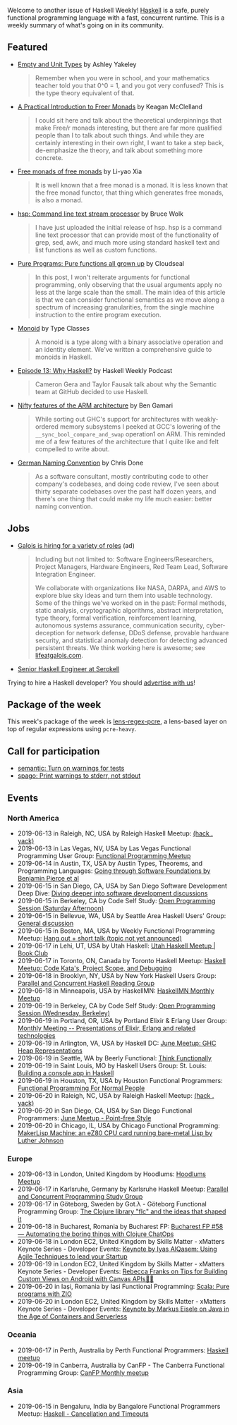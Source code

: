 Welcome to another issue of Haskell Weekly!
[Haskell](https://www.haskell.org) is a safe, purely functional programming language with a fast, concurrent runtime.
This is a weekly summary of what's going on in its community.

## Featured

-   [Empty and Unit Types](https://semantic.org/post/empty-and-unit-types/) by Ashley Yakeley

    > Remember when you were in school, and your mathematics teacher told you that 0^0 = 1, and you got very confused? This is the type theory equivalent of that.

-   [A Practical Introduction to Freer Monads](https://captjakk.com/posts/2019-05-12-practical-intro-eff.html) by Keagan McClelland

    > I could sit here and talk about the theoretical underpinnings that make Free/r monads interesting, but there are far more qualified people than I to talk about such things. And while they are certainly interesting in their own right, I want to take a step back, de-emphasize the theory, and talk about something more concrete.

-   [Free monads of free monads](https://blog.poisson.chat/posts/2019-06-09-free-monads-free-monads.html) by Li-yao Xia

    > It is well known that a free monad is a monad. It is less known that the free monad functor, that thing which generates free monads, is also a monad.

-   [hsp: Command line text stream processor](https://np.reddit.com/r/haskell/comments/bycoj8/hsp_a_haskell_command_line_text_stream_processor/) by Bruce Wolk

    > I have just uploaded the initial release of hsp. hsp is a command line text processor that can provide most of the functionality of grep, sed, awk, and much more using standard haskell text and list functions as well as custom functions.

-   [Pure Programs: Pure functions all grown up](https://www.cloudseal.io/blog/2019-06-07-pure-programs) by Cloudseal

    > In this post, I won't reiterate arguments for functional programming, only observing that the usual arguments apply no less at the large scale than the small. The main idea of this article is that we can consider functional semantics as we move along a spectrum of increasing granularities, from the single machine instruction to the entire program execution.

-   [Monoid](https://typeclasses.com/monoid) by Type Classes

    > A monoid is a type along with a binary associative operation and an identity element. We've written a comprehensive guide to monoids in Haskell.

-   [Episode 13: Why Haskell?](https://haskellweekly.news/podcast/episodes/13.html) by Haskell Weekly Podcast

    > Cameron Gera and Taylor Fausak talk about why the Semantic team at GitHub decided to use Haskell.

-   [Nifty features of the ARM architecture](https://www.smart-cactus.org/~ben/posts/2019-06-06-memory-barriers-on-arm.html) by Ben Gamari

    > While sorting out GHC's support for architectures with weakly-ordered memory subsystems I peeked at GCC's lowering of the `__sync_bool_compare_and_swap` operation1 on ARM. This reminded me of a few features of the architecture that I quite like and felt compelled to write about.

-   [German Naming Convention](https://chrisdone.com/posts/german-naming-convention/) by Chris Done

    > As a software consultant, mostly contributing code to other company's codebases, and doing code review, I've seen about thirty separate codebases over the past half dozen years, and there's one thing that could make my life much easier: better naming convention.

## Jobs

<!-- keep through July 18 -->
-   [Galois is hiring for a variety of roles](https://galois.com/careers/) (ad)

    > Including but not limited to: Software Engineers/Researchers, Project Managers, Hardware Engineers, Red Team Lead, Software Integration Engineer.
    >
    > We collaborate with organizations like NASA, DARPA, and AWS to explore blue sky ideas and turn them into usable technology. Some of the things we've worked on in the past: Formal methods, static analysis, cryptographic algorithms, abstract interpretation, type theory, formal verification, reinforcement learning, autonomous systems assurance, communication security, cyber-deception for network defense, DDoS defense, provable hardware security, and statistical anomaly detection for detecting advanced persistent threats. We think working here is awesome; see [lifeatgalois.com](https://lifeatgalois.com).

-   [Senior Haskell Engineer at Serokell](https://np.reddit.com/r/haskell/comments/bzpp7y/job_serokell_seeks_a_senior_haskell_engineer/)

Trying to hire a Haskell developer?
You should [advertise with us](https://haskellweekly.news/advertising.html)!

## Package of the week

This week's package of the week is [lens-regex-pcre](https://hackage.haskell.org/package/lens-regex-pcre-0.3.0.0), a lens-based layer on top of regular expressions using `pcre-heavy`.

## Call for participation

-   [semantic: Turn on warnings for tests](https://github.com/github/semantic/issues/127)
-   [spago: Print warnings to stderr, not stdout](https://github.com/spacchetti/spago/issues/256)

## Events

### North America

- 2019-06-13 in Raleigh, NC, USA by Raleigh Haskell Meetup: [(hack . yack)](https://www.meetup.com/Raleigh-Haskell-Meetup/events/nsfsnqyzjbrb/)
- 2019-06-13 in Las Vegas, NV, USA by Las Vegas Functional Programming User Group: [Functional Programming Meetup](https://www.meetup.com/las-vegas-functional-programming/events/jkznkqyzjbrb/)
- 2019-06-14 in Austin, TX, USA by Austin Types, Theorems, and Programming Languages: [Going through Software Foundations by Benjamin Pierce et al](https://www.meetup.com/Austin-Types-Theorems-and-Programming-Languages/events/kbqknnyzjbsb/)
- 2019-06-15 in San Diego, CA, USA by San Diego Software Development Deep Dive: [Diving deeper into software development discussions ](https://www.meetup.com/San-Diego-Software-Development-Deep-Dive/events/qcjdcryzjbtb/)
- 2019-06-15 in Berkeley, CA by Code Self Study: [Open Programming Session (Saturday Afternoon)](https://www.meetup.com/codeselfstudy/events/dkwpzpyzjbtb/)
- 2019-06-15 in Bellevue, WA, USA by Seattle Area Haskell Users' Group: [General discussion](https://www.meetup.com/SEAHUG/events/htlvcpyzjbtb/)
- 2019-06-15 in Boston, MA, USA by Weekly Functional Programming Meetup: [Hang out + short talk (topic not yet announced)](https://www.meetup.com/Weekly-Functional-Programming-Meetup/events/jcgpwqyzjbtb/)
- 2019-06-17 in Lehi, UT, USA by Utah Haskell: [Utah Haskell Meetup | Book Club](https://www.meetup.com/utah-haskell/events/fmdsrqyzjbwb/)
- 2019-06-17 in Toronto, ON, Canada by Toronto Haskell Meetup: [Haskell Meetup: Code Kata's, Project Scope, and Debugging](https://www.meetup.com/meetup-group-evRITRtT/events/262055254/)
- 2019-06-18 in Brooklyn, NY, USA by New York Haskell Users Group: [Parallel and Concurrent Haskell Reading Group](https://www.meetup.com/NY-Haskell/events/shmktqyzjbxb/)
- 2019-06-18 in Minneapolis, USA by HaskellMN: [HaskellMN Monthly Meetup](https://www.meetup.com/HaskellMN/events/ndtxfpyzjbxb/)
- 2019-06-19 in Berkeley, CA by Code Self Study: [Open Programming Session (Wednesday, Berkeley)](https://www.meetup.com/codeselfstudy/events/tzgvnqyzjbzb/)
- 2019-06-19 in Portland, OR, USA by Portland Elixir & Erlang User Group: [Monthly Meeting -- Presentations of Elixir, Erlang and related technologies](https://www.meetup.com/Portland-Erlang-Elixir-User-Group/events/twrgnqyzjbzb/)
- 2019-06-19 in Arlington, VA, USA by Haskell DC: [June Meetup: GHC Heap Representations](https://www.meetup.com/Haskell-DC/events/261822655/)
- 2019-06-19 in Seattle, WA by Beerly Functional: [Think Functionally](https://www.meetup.com/Beerly-Functional/events/vxhwkqyzjbzb/)
- 2019-06-19 in Saint Louis, MO by Haskell Users Group: St. Louis: [Building a console app in Haskell](https://www.meetup.com/Haskell-Users-Group-St-Louis/events/261543730/)
- 2019-06-19 in Houston, TX, USA by Houston Functional Programmers: [Functional Programming For Normal People](https://www.meetup.com/Houston-Functional-Programmers/events/znbbqqyzjbzb/)
- 2019-06-20 in Raleigh, NC, USA by Raleigh Haskell Meetup: [(hack . yack)](https://www.meetup.com/Raleigh-Haskell-Meetup/events/nsfsnqyzjbbc/)
- 2019-06-20 in San Diego, CA, USA by San Diego Functional Programmers: [June Meetup - Point-free Style](https://www.meetup.com/San-Diego-Functional-Programmers/events/262113531/)
- 2019-06-20 in Chicago, IL, USA by Chicago Functional Programming: [MakerLisp Machine: an eZ80 CPU card running bare-metal Lisp by Luther Johnson](https://www.meetup.com/Chicago-Functional-Programming-Meetup/events/261402402/)

### Europe

- 2019-06-13 in London, United Kingdom by Hoodlums: [Hoodlums Meetup](https://www.meetup.com/hoodlums/events/hrbdtnyzjbrb/)
- 2019-06-17 in Karlsruhe, Germany by Karlsruhe Haskell Meetup: [Parallel and Concurrent Programming Study Group](https://www.meetup.com/Karlsruhe-Haskell-Meetup/events/261777616/)
- 2019-06-17 in Göteborg, Sweden by Got.λ - Göteborg Functional Programming Group: [The Clojure library "flc" and the ideas that shaped it](https://www.meetup.com/got-lambda/events/260808450/)
- 2019-06-18 in Bucharest, Romania by Bucharest FP: [Bucharest FP #58 — Automating the boring things with Clojure ChatOps](https://www.meetup.com/bucharestfp/events/261798924/)
- 2019-06-18 in London EC2, United Kingdom by Skills Matter - xMatters Keynote Series - Developer Events: [Keynote by Iyas AlQasem: Using Agile Techniques to lead your Startup ](https://www.meetup.com/skillsmatter/events/261542806/)
- 2019-06-19 in London EC2, United Kingdom by Skills Matter - xMatters Keynote Series - Developer Events: [Rebecca Franks on Tips for Building Custom Views on Android with Canvas APIs📏🎨](https://www.meetup.com/skillsmatter/events/261617784/)
- 2019-06-20 in Iași, Romania by Iasi Functional Programming: [Scala: Pure programs with ZIO](https://www.meetup.com/iasi-fp/events/262221980/)
- 2019-06-20 in London EC2, United Kingdom by Skills Matter - xMatters Keynote Series - Developer Events: [Keynote by Markus Eisele on Java in the Age of Containers and Serverless](https://www.meetup.com/skillsmatter/events/261672094/)

### Oceania

- 2019-06-17 in Perth, Australia by Perth Functional Programmers: [Haskell meetup](https://www.meetup.com/PerthFP/events/xrtkqqyzjbwb/)
- 2019-06-19 in Canberra, Australia by CanFP - The Canberra Functional Programming Group: [CanFP Monthly meetup](https://www.meetup.com/CanFPG/events/ztfqcqyzjbzb/)

### Asia

- 2019-06-15 in Bengaluru, India by Bangalore Functional Programmers Meetup: [Haskell - Cancellation and Timeouts](https://www.meetup.com/Bangalore-Functional-Programmers-Meetup/events/261823885/)
